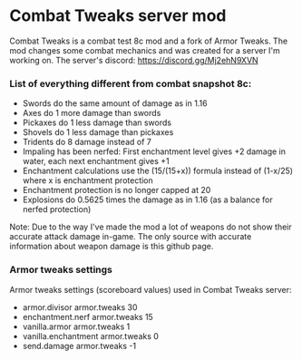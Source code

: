 # Combat Tweaks server mod
Combat Tweaks is a combat test 8c mod and a fork of Armor Tweaks. The mod changes some combat mechanics and was created for a server I'm working on.
The server's discord: https://discord.gg/Mj2ehN9XVN
### List of everything different from combat snapshot 8c:  
- Swords do the same amount of damage as in 1.16
- Axes do 1 more damage than swords
- Pickaxes do 1 less damage than swords
- Shovels do 1 less damage than pickaxes
- Tridents do 8 damage instead of 7
- Impaling has been nerfed: First enchantment level gives +2 damage in water, each next enchantment gives +1
- Enchantment calculations use the (15/(15+x)) formula instead of (1-x/25) where x is enchantment protection
- Enchantment protection is no longer capped at 20
- Explosions do 0.5625 times the damage as in 1.16 (as a balance for nerfed protection)
<a/>

Note: Due to the way I've made the mod a lot of weapons do not show their accurate attack damage in-game. The only source with accurate information about weapon damage is this github page.
### Armor tweaks settings
Armor tweaks settings (scoreboard values) used in Combat Tweaks server:  
- armor.divisor armor.tweaks 30
- enchantment.nerf armor.tweaks 15
- vanilla.armor armor.tweaks 1
- vanilla.enchantment armor.tweaks 0
- send.damage armor.tweaks -1
